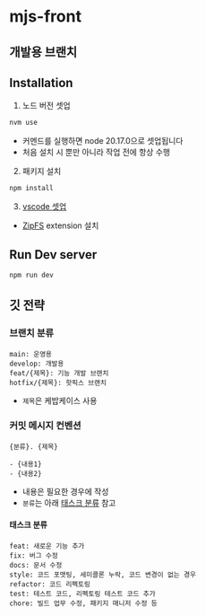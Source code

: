 # mjs-front
## 개발용 브랜치
## Installation
1. 노드 버전 셋업
```bash
nvm use
```
- 커멘드를 실행하면 node 20.17.0으로 셋업됩니다
- 처음 설치 시 뿐만 아니라 작업 전에 항상 수행

2. 패키지 설치
```bash
npm install
```

3. [vscode 셋업](https://yarnpkg.com/getting-started/editor-sdks)
- [ZipFS](https://marketplace.visualstudio.com/items?itemName=arcanis.vscode-zipfs) extension 설치

## Run Dev server
```bash
npm run dev
```

## 깃 전략
### 브랜치 분류
```
main: 운영용
develop: 개발용
feat/{제목}: 기능 개발 브랜치
hotfix/{제목}: 핫픽스 브랜치
```
- `제목`은 케밥케이스 사용

### 커밋 메시지 컨벤션
```
{분류}. {제목}

- {내용1}
- {내용2}
```
- 내용은 필요한 경우에 작성
- `분류`는 아래 [태스크 분류](#태스크-분류) 참고

#### 태스크 분류
```
feat: 새로운 기능 추가
fix: 버그 수정
docs: 문서 수정
style: 코드 포맷팅, 세미콜론 누락, 코드 변경이 없는 경우
refactor: 코드 리펙토링
test: 테스트 코드, 리펙토링 테스트 코드 추가
chore: 빌드 업무 수정, 패키지 매니저 수정 등
```
